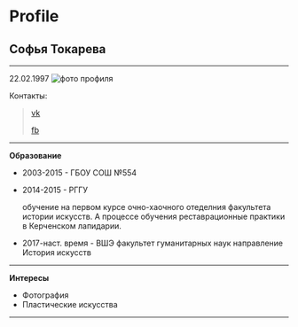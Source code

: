 Profile
===
## Софья Токарева
***
22.02.1997 ![фото профиля](https://pp.userapi.com/c605926/v605926620/1f46/qI9TeLfHyeU.jpg)

Контакты:

>[vk](https://vk.com/sonya_tokareva "VKpage")
>
>[fb](https://www.facebook.com/profile.php?id=100004355915887 "FBpage")
***
**Образование**
- 2003-2015 - ГБОУ СОШ №554
- 2014-2015 - РГГУ 

   обучение на первом курсе очно-хаочного отеделния факультета истории искусств. А процессе обучения реставрационные практики в Керченском лапидарии. 
- 2017-наст. время - ВШЭ факультет гуманитарных наук направление История искусств
***
__Интересы__
+ Фотография
+ Пластические искусства
___

